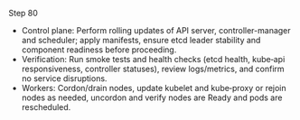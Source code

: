 Step 80

- Control plane: Perform rolling updates of API server, controller-manager and scheduler; apply manifests, ensure etcd leader stability and component readiness before proceeding.
- Verification: Run smoke tests and health checks (etcd health, kube‑api responsiveness, controller statuses), review logs/metrics, and confirm no service disruptions.
- Workers: Cordon/drain nodes, update kubelet and kube‑proxy or rejoin nodes as needed, uncordon and verify nodes are Ready and pods are rescheduled.